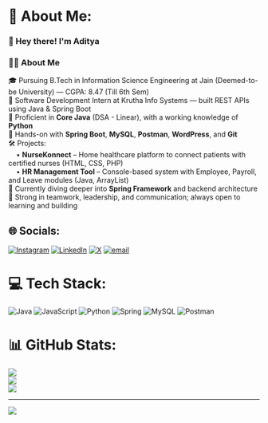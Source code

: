 # 💫 About Me:
### 👋 Hey there! I'm Aditya

### 👨‍💻 About Me

🎓 Pursuing B.Tech in Information Science Engineering at Jain (Deemed-to-be University) — CGPA: 8.47 (Till 6th Sem) <br>
💼 Software Development Intern at Krutha Info Systems — built REST APIs using Java & Spring Boot <br>
🧠 Proficient in **Core Java** (DSA - Linear), with a working knowledge of **Python** <br>
🚀 Hands-on with **Spring Boot**, **MySQL**, **Postman**, **WordPress**, and **Git** <br>
🛠️ Projects: <br>
&nbsp;&nbsp;&nbsp;&nbsp;• **NurseKonnect** – Home healthcare platform to connect patients with certified nurses (HTML, CSS, PHP) <br>
&nbsp;&nbsp;&nbsp;&nbsp;• **HR Management Tool** – Console-based system with Employee, Payroll, and Leave modules (Java, ArrayList) <br>
🌱 Currently diving deeper into **Spring Framework** and backend architecture <br>
🤝 Strong in teamwork, leadership, and communication; always open to learning and building <br>



## 🌐 Socials:
[![Instagram](https://img.shields.io/badge/Instagram-%23E4405F.svg?logo=Instagram&logoColor=white)](https://instagram.com/aditya_a_s_04) [![LinkedIn](https://img.shields.io/badge/LinkedIn-%230077B5.svg?logo=linkedin&logoColor=white)](https://linkedin.com/in/https://www.linkedin.com/in/aditya-a-s-2b6136249/) [![X](https://img.shields.io/badge/X-black.svg?logo=X&logoColor=white)](https://x.com/aditya_a_s_04) [![email](https://img.shields.io/badge/Email-D14836?logo=gmail&logoColor=white)](mailto:adityaashoksomasagar@gmail.com) 

# 💻 Tech Stack:
![Java](https://img.shields.io/badge/java-%23ED8B00.svg?style=for-the-badge&logo=openjdk&logoColor=white) ![JavaScript](https://img.shields.io/badge/javascript-%23323330.svg?style=for-the-badge&logo=javascript&logoColor=%23F7DF1E) ![Python](https://img.shields.io/badge/python-3670A0?style=for-the-badge&logo=python&logoColor=ffdd54) ![Spring](https://img.shields.io/badge/spring-%236DB33F.svg?style=for-the-badge&logo=spring&logoColor=white) ![MySQL](https://img.shields.io/badge/mysql-4479A1.svg?style=for-the-badge&logo=mysql&logoColor=white) ![Postman](https://img.shields.io/badge/Postman-FF6C37?style=for-the-badge&logo=postman&logoColor=white)
# 📊 GitHub Stats:
![](https://github-readme-stats.vercel.app/api?username=AdityaSomasagar&theme=dark&hide_border=true&include_all_commits=false&count_private=false)<br/>
![](https://nirzak-streak-stats.vercel.app/?user=AdityaSomasagar&theme=dark&hide_border=true)<br/>
![](https://github-readme-stats.vercel.app/api/top-langs/?username=AdityaSomasagar&theme=dark&hide_border=true&include_all_commits=false&count_private=false&layout=compact)

---
[![](https://visitcount.itsvg.in/api?id=AdityaSomasagar&icon=0&color=0)](https://visitcount.itsvg.in)

